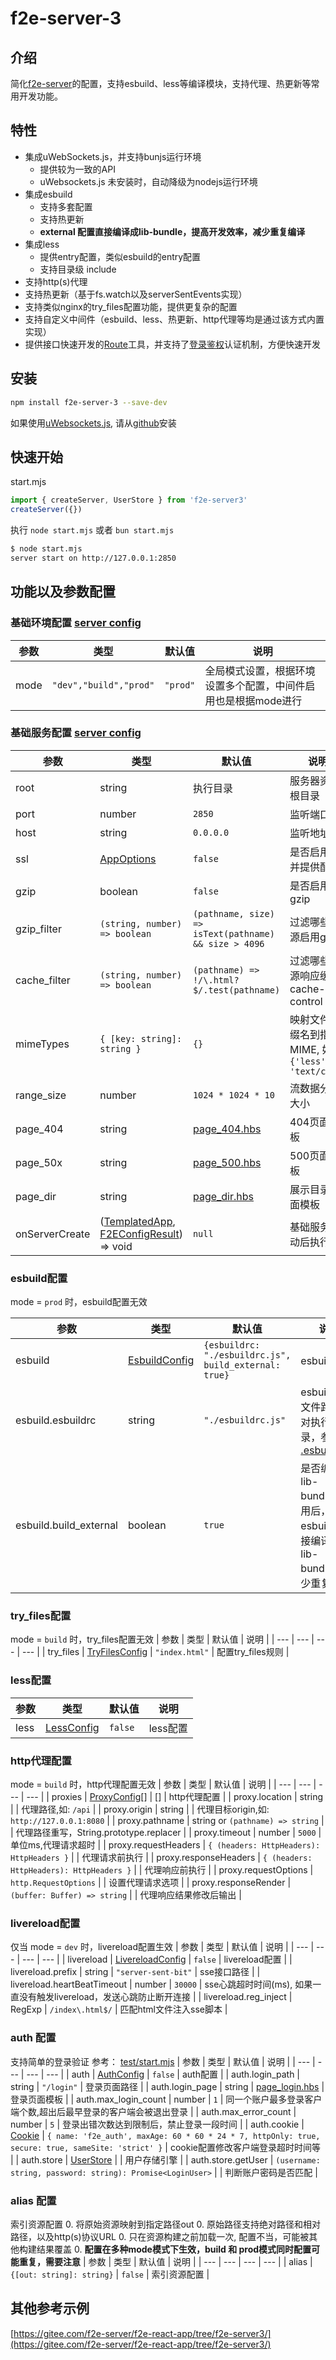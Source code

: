 # f2e-server-3

## 介绍
简化[f2e-server](https://f2e-server.gitbook.io/f2e-server)的配置，支持esbuild、less等编译模块，支持代理、热更新等常用开发功能。

## 特性
- 集成uWebSockets.js，并支持bunjs运行环境
    - 提供较为一致的API
    - uWebsockets.js 未安装时，自动降级为nodejs运行环境
- 集成esbuild
    - 支持多套配置
    - 支持热更新
    - **external 配置直接编译成lib-bundle，提高开发效率，减少重复编译**
- 集成less
    - 提供entry配置，类似esbuild的entry配置
    - 支持目录级 include
- 支持http(s)代理
- 支持热更新（基于fs.watch以及serverSentEvents实现）
- 支持类似nginx的try_files配置功能，提供更复杂的配置
- 支持自定义中间件（esbuild、less、热更新、http代理等均是通过该方式内置实现）
- 提供接口快速开发的[Route](src/routes/Route.ts)工具，并支持了[登录鉴权](src/middlewares/auth/index.ts)认证机制，方便快速开发

## 安装
```bash
npm install f2e-server-3 --save-dev
```
如果使用[uWebsockets.js](https://github.com/uNetworking/uWebSockets.js), 请从[github](https://github.com/uNetworking/uWebSockets.js/)安装

## 快速开始
start.mjs
```js
import { createServer, UserStore } from 'f2e-server3'
createServer({})
```
执行 `node start.mjs` 或者 `bun start.mjs`
```sh
$ node start.mjs
server start on http://127.0.0.1:2850
```

## 功能以及参数配置
### 基础环境配置  [server config](src/interface.ts#L28)
| 参数 | 类型 | 默认值 | 说明 |
| --- | --- | --- | --- |
| mode | `"dev","build","prod"` | `"prod"` | 全局模式设置，根据环境设置多个配置，中间件启用也是根据mode进行 |

### 基础服务配置  [server config](src/interface.ts#L28)
| 参数 | 类型 | 默认值 | 说明 |
| --- | --- | --- | --- |
| root | string | 执行目录 | 服务器资源根目录 |
| port | number | `2850` | 监听端口 |
| host | string | `0.0.0.0` | 监听地址 |
| ssl | [AppOptions](src/types/uWebSockets.js.ts#L268) | `false` | 是否启用ssl并提供配置 |
| gzip | boolean | `false` | 是否启用gzip |
| gzip_filter | `(string, number) => boolean` | `(pathname, size) => isText(pathname) && size > 4096` | 过滤哪些资源启用gzip |
| cache_filter | `(string, number) => boolean` | `(pathname) => !/\.html?$/.test(pathname)` | 过滤哪些资源响应缓存cache-control |
| mimeTypes | `{ [key: string]: string }` | `{}` | 映射文件后缀名到指定MIME, 如:`{'less': 'text/css'}` |
| range_size | number | `1024 * 1024 * 10` | 流数据分片大小 |
| page_404 | string | [page_404.hbs](templates/page_404.hbs) | 404页面模板 |
| page_50x | string | [page_500.hbs](templates/page_500.hbs) | 500页面模板 |
| page_dir | string | [page_dir.hbs](templates/page_dir.hbs) | 展示目录页面模板 |
| onServerCreate | ([TemplatedApp](src/types/uWebSockets.js.ts#L287), [F2EConfigResult](src/interface.ts#L125)) => void | `null` | 基础服务启动后执行 |

### esbuild配置
mode = `prod` 时，esbuild配置无效

| 参数 | 类型 | 默认值 | 说明 |
| --- | --- | --- | --- |
| esbuild | [EsbuildConfig](src/middlewares/esbuild/interface.ts) | `{esbuildrc: "./esbuildrc.js", build_external: true}` | esbuild配置 |
| esbuild.esbuildrc | string | `"./esbuildrc.js"` | esbuild配置文件路径,相对执行目录，参考: [.esbuildrc.js](.esbuildrc.js) |
| esbuild.build_external | boolean | `true` | 是否编译成lib-bundle，启用后，esbuild会直接编译成lib-bundle，减少重复编译 |

### try_files配置
mode = `build` 时，try_files配置无效
| 参数 | 类型 | 默认值 | 说明 |
| --- | --- | --- | --- |
| try_files | [TryFilesConfig](src/interface.ts#L94) | `"index.html"` | 配置try_files规则 |

### less配置
| 参数 | 类型 | 默认值 | 说明 |
| --- | --- | --- | --- |
| less | [LessConfig](src/middlewares/less/interface.ts) | `false` | less配置 |

### http代理配置
mode = `build` 时，http代理配置无效
| 参数 | 类型 | 默认值 | 说明 |
| --- | --- | --- | --- |
| proxies | [ProxyConfig](src/middlewares/proxy/interface.ts)[] | [] | http代理配置 |
| proxy.location | string |  | 代理路径,如: `/api` |
| proxy.origin | string |  | 代理目标origin,如: `http://127.0.0.1:8080` |
| proxy.pathname | string or `(pathname) => string` |  | 代理路径重写，String.prototype.replacer |
| proxy.timeout | number | `5000` | 单位ms,代理请求超时 |
| proxy.requestHeaders | `{ (headers: HttpHeaders): HttpHeaders }` | | 代理请求前执行 |
| proxy.responseHeaders | `{ (headers: HttpHeaders): HttpHeaders }` |  | 代理响应前执行 |
| proxy.requestOptions | `http.RequestOptions` |  | 设置代理请求选项 |
| proxy.responseRender | `(buffer: Buffer) => string` |  | 代理响应结果修改后输出 |

### livereload配置
仅当 mode = `dev` 时，livereload配置生效
| 参数 | 类型 | 默认值 | 说明 |
| --- | --- | --- | --- |
| livereload | [LivereloadConfig](src/middlewares/livereload/interface.ts) | `false` | livereload配置 |
| livereload.prefix | string | `"server-sent-bit"` | sse接口路径 |
| livereload.heartBeatTimeout | number | `30000` | sse心跳超时时间(ms), 如果一直没有触发livereload，发送心跳防止断开连接 |
| livereload.reg_inject | RegExp | `/index\.html$/` | 匹配html文件注入sse脚本 |

### auth 配置
支持简单的登录验证
参考： [test/start.mjs](test/start.mjs) 
| 参数 | 类型 | 默认值 | 说明 |
| --- | --- | --- | --- |
| auth | [AuthConfig](src/middlewares/auth/interface.ts) | `false` | auth配置 |
| auth.login_path | string | `"/login"` | 登录页面路径 |
| auth.login_page | string | [page_login.hbs](templates/page_login.hbs) | 登录页面模板 |
| auth.max_login_count | number | `1` | 同一个账户最多登录客户端个数,超出后最早登录的客户端会被退出登录 |
| auth.max_error_count | number | `5` | 登录出错次数达到限制后，禁止登录一段时间 |
| auth.cookie | [Cookie](src/utils/cookie.ts) | `{ name: 'f2e_auth', maxAge: 60 * 60 * 24 * 7, httpOnly: true, secure: true, sameSite: 'strict' }` | cookie配置修改客户端登录超时时间等 |
| auth.store | [UserStore](src/middlewares/auth/interface.ts#L26) | | 用户存储引擎 |
| auth.store.getUser | `(username: string, password: string): Promise<LoginUser>` | | 判断账户密码是否匹配 |

### alias 配置
索引资源配置
0. 将原始资源映射到指定路径out
0. 原始路径支持绝对路径和相对路径，以及http(s)协议URL
0. 只在资源构建之前加载一次, 配置不当，可能被其他构建结果覆盖
0. **配置在多种mode模式下生效，build 和 prod模式同时配置可能重复，需要注意**
| 参数 | 类型 | 默认值 | 说明 |
| --- | --- | --- | --- |
| alias | `{[out: string]: string}` | `false` | 索引资源配置 |


## 其他参考示例
[https://gitee.com/f2e-server/f2e-react-app/tree/f2e-server3/](https://gitee.com/f2e-server/f2e-react-app/tree/f2e-server3/)
